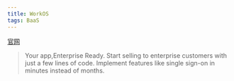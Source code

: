 ```yaml
---
title: WorkOS
tags: BaaS
---
```

[官网](https://workos.com/docs)
> Your app,Enterprise Ready.
> Start selling to enterprise customers with just a few lines of code. Implement features like single sign-on in minutes instead of months.


